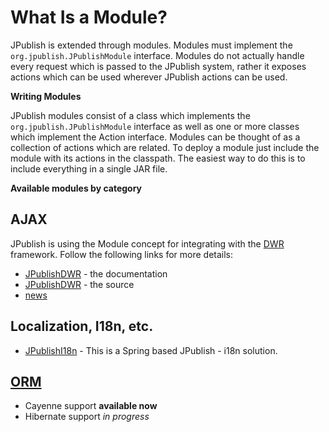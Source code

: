 # What Is a Module? #

JPublish is extended through modules. Modules must implement the `org.jpublish.JPublishModule` interface. Modules do not actually handle every request which is passed to the JPublish system, rather it exposes actions which can be used wherever JPublish actions can be used.

**Writing Modules**

JPublish modules consist of a class which implements the `org.jpublish.JPublishModule` interface as well as one or more classes which implement the Action interface. Modules can be thought of as a collection of actions which are related. To deploy a module just include the module with its actions in the classpath. The easiest way to do this is to include everything in a single JAR file.


**Available modules by category**

## AJAX ##
JPublish is using the Module concept for integrating with the [DWR](http://getahead.org/dwr) framework. Follow the following links for more details:
  * [JPublishDWR](JPublishDWR.md) - the documentation
  * [JPublishDWR](http://jpublish.googlecode.com/svn/trunk/modules/dwr/) - the source
  * [news](http://weblog.flop.ca/tags/dwr/)


## Localization, I18n, etc. ##
  * [JPublishI18n](http://jpublish.googlecode.com/svn/trunk/modules/i18n/) - This is a Spring based JPublish - i18n solution.


## [ORM](http://code.google.com/p/jpublish/wiki/OrmSupport) ##
  * Cayenne support **available now**
  * Hibernate support _in progress_
